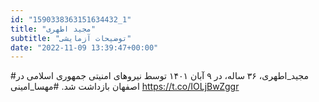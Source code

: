 ```yaml
---
id: "1590338363151634432_1"
title: "مجید اطهری"
subtitle: "توضیحات آزمایشی"
date: "2022-11-09 13:39:47+00:00"
---
```

#مجید_اطهری، ۳۶ ساله، در ۹ آبان ۱۴۰۱ توسط نیروهای امنیتی جمهوری اسلامی در اصفهان بازداشت شد.
#مهسا_امینی https://t.co/IOLjBwZggr
